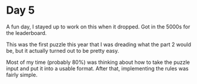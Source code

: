 # Day 5
A fun day, I stayed up to work on this when it dropped. Got in the 5000s for the leaderboard.

This was the first puzzle this year that I was dreading what the part 2 would be, but it actually turned out to be pretty easy.

Most of my time (probably 80%) was thinking about how to take the puzzle input and put it into a usable format. After that, implementing the rules was fairly simple. 